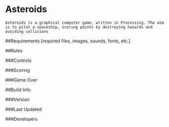 # Asteroids
    Asteroids is a graphical computer game, written in Processing. The aim is to pilot a spaceship, scoring points by destroying hazards and avoiding collisions

##Requirements
[required files, images, sounds, fonts, etc.]

##Rules

###Controls

###Scoring

###Game Over

##Build Info

###Version

###Last Updated

###Developers
